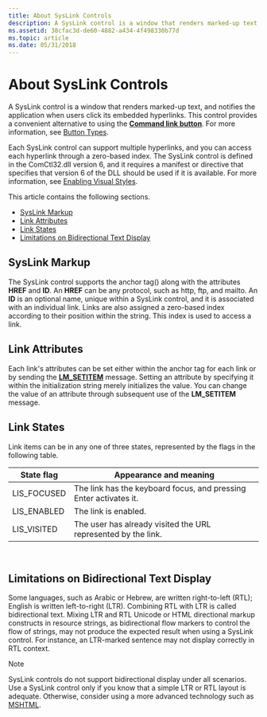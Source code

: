 ```yaml
---
title: About SysLink Controls
description: A SysLink control is a window that renders marked-up text, and notifies the application when users click its embedded hyperlinks. This control provides a convenient alternative to using the Command link button. For more information, see Button Types.
ms.assetid: 38cfac3d-de60-4882-a434-4f498330b77d
ms.topic: article
ms.date: 05/31/2018
---
```


# About SysLink Controls

A SysLink control is a window that renders marked-up text, and notifies the application when users click its embedded hyperlinks. This control provides a convenient alternative to using the [**Command link button**](button-styles.md). For more information, see [Button Types](button-types-and-styles.md).

Each SysLink control can support multiple hyperlinks, and you can access each hyperlink through a zero-based index. The SysLink control is defined in the ComCtl32.dll version 6, and it requires a manifest or directive that specifies that version 6 of the DLL should be used if it is available. For more information, see [Enabling Visual Styles](cookbook-overview.md).

This article contains the following sections.

-   [SysLink Markup](#syslink-markup)
-   [Link Attributes](#link-attributes)
-   [Link States](#link-states)
-   [Limitations on Bidirectional Text Display](#limitations-on-bidirectional-text-display)

## SysLink Markup

The SysLink control supports the anchor tag(<a>) along with the attributes **HREF** and **ID**. An **HREF** can be any protocol, such as http, ftp, and mailto. An **ID** is an optional name, unique within a SysLink control, and it is associated with an individual link. Links are also assigned a zero-based index according to their position within the string. This index is used to access a link.

## Link Attributes

Each link's attributes can be set either within the anchor tag for each link or by sending the [**LM\_SETITEM**](lm-setitem.md) message. Setting an attribute by specifying it within the initialization string merely initializes the value. You can change the value of an attribute through subsequent use of the **LM\_SETITEM** message.

## Link States

Link items can be in any one of three states, represented by the flags in the following table.



| State flag   | Appearance and meaning                                            |
|--------------|-------------------------------------------------------------------|
| LIS\_FOCUSED | The link has the keyboard focus, and pressing Enter activates it. |
| LIS\_ENABLED | The link is enabled.                                              |
| LIS\_VISITED | The user has already visited the URL represented by the link.     |



 

## Limitations on Bidirectional Text Display

Some languages, such as Arabic or Hebrew, are written right-to-left (RTL); English is written left-to-right (LTR). Combining RTL with LTR is called bidirectional text. Mixing LTR and RTL Unicode or HTML directional markup constructs in resource strings, as bidirectional flow markers to control the flow of strings, may not produce the expected result when using a SysLink control. For instance, an LTR-marked sentence may not display correctly in RTL context.

> [!Note]  
> SysLink controls do not support bidirectional display under all scenarios. Use a SysLink control only if you know that a simple LTR or RTL layout is adequate. Otherwise, consider using a more advanced technology such as [MSHTML](http://go.microsoft.com/fwlink/p/?linkid=180573).

 

 

 




